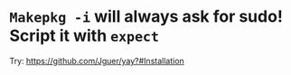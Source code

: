 # `Makepkg -i` will always ask for sudo! Script it with `expect`

Try: https://github.com/Jguer/yay?#Installation
